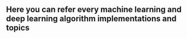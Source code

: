 ## Here you can refer every machine learning and deep learning algorithm implementations and topics 
